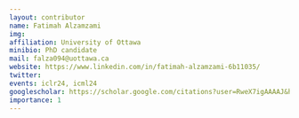 ```yaml
---
layout: contributor
name: Fatimah Alzamzami
img: 
affiliation: University of Ottawa
minibio: PhD candidate
mail: falza094@uottawa.ca
website: https://www.linkedin.com/in/fatimah-alzamzami-6b11035/
twitter: 
events: iclr24, icml24
googlescholar: https://scholar.google.com/citations?user=RweX7igAAAAJ&hl=en&oi=ao
importance: 1
---
```

